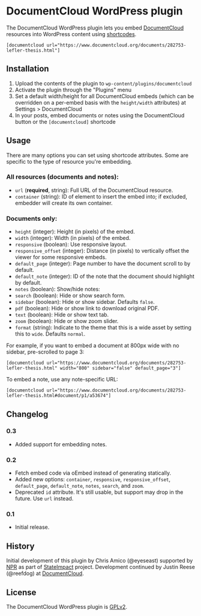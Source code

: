 # DocumentCloud WordPress plugin

The DocumentCloud WordPress plugin lets you embed [DocumentCloud](https://www.documentcloud.org/) resources into WordPress content using [shortcodes](https://codex.wordpress.org/Shortcode_API).

    [documentcloud url="https://www.documentcloud.org/documents/282753-lefler-thesis.html"]

## Installation

1. Upload the contents of the plugin to `wp-content/plugins/documentcloud`
2. Activate the plugin through the "Plugins" menu
3. Set a default width/height for all DocumentCloud embeds (which can be overridden on a per-embed basis with the `height/width` attributes) at Settings > DocumentCloud
4. In your posts, embed documents or notes using the DocumentCloud button or the `[documentcloud]` shortcode

## Usage

There are many options you can set using shortcode attributes. Some are specific to the type of resource you're embedding.

### All resources (documents and notes):

- `url` (**required**, string): Full URL of the DocumentCloud resource.
- `container` (string): ID of element to insert the embed into; if excluded, embedder will create its own container.

### Documents only:

- `height` (integer): Height (in pixels) of the embed.
- `width` (integer): Width (in pixels) of the embed.
- `responsive` (boolean): Use responsive layout.
- `responsive_offset` (integer): Distance (in pixels) to vertically offset the viewer for some responsive embeds.
- `default_page` (integer): Page number to have the document scroll to by default.
- `default_note` (integer): ID of the note that the document should highlight by default.
- `notes` (boolean): Show/hide notes:
- `search` (boolean): Hide or show search form.
- `sidebar` (boolean): Hide or show sidebar. Defaults `false`.
- `pdf` (boolean): Hide or show link to download original PDF.
- `text` (boolean): Hide or show text tab.
- `zoom` (boolean): Hide or show zoom slider.
- `format` (string): Indicate to the theme that this is a wide asset by setting this to `wide`. Defaults `normal`.

For example, if you want to embed a document at 800px wide with no sidebar, pre-scrolled to page 3:

    [documentcloud url="https://www.documentcloud.org/documents/282753-lefler-thesis.html" width="800" sidebar="false" default_page="3"]

To embed a note, use any note-specific URL:

    [documentcloud url="https://www.documentcloud.org/documents/282753-lefler-thesis.html#document/p1/a53674"]

## Changelog

### 0.3
* Added support for embedding notes.

### 0.2
* Fetch embed code via oEmbed instead of generating statically.
* Added new options: `container`, `responsive`, `responsive_offset`, `default_page`, `default_note`, `notes`, `search`, and `zoom`.
* Deprecated `id` attribute. It's still usable, but support may drop in the future. Use `url` instead.

### 0.1
* Initial release.

## History

Initial development of this plugin by Chris Amico (@eyeseast) supported by [NPR](http://www.npr.org) as part of [StateImpact](http://stateimpact.npr.org) project. Development continued by Justin Reese (@reefdog) at [DocumentCloud](https://www.documentcloud.org/).

## License

The DocumentCloud WordPress plugin is [GPLv2](http://www.gnu.org/licenses/gpl-2.0.html).